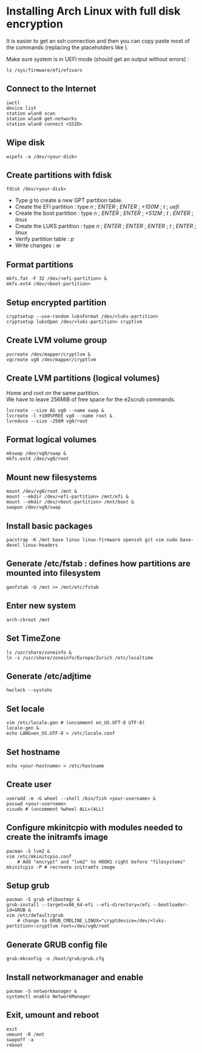 # Installing Arch Linux with full disk encryption
It is easier to get an ssh connection and then you can copy paste most of the commands (replacing the placeholders like <your-disk>).

Make sure system is in UEFI mode (should get an output without errors) :
```
ls /sys/firmware/efi/efivars
```
## Connect to the Internet
```
iwctl
device list
station wlan0 scan
station wlan0 get-networks
station wlan0 connect <SSID>
```

## Wipe disk
```
wipefs -a /dev/<your-disk>
```

## Create partitions with fdisk
```
fdisk /dev/<your-disk>
```
- Type *g* to create a new GPT partition table.  
- Create the EFI partition : type *n* ; *ENTER* ; *ENTER* ; *+100M* ; *t* ; *uefi*
- Create the boot partition : type *n* ; *ENTER* ; *ENTER* ; *+512M* ; *t* ; *ENTER* ; *linux*  
- Create the LUKS partition : type *n* ; *ENTER* ; *ENTER* ; *ENTER* ; *t* ; *ENTER* ; *linux*  
- Verify partition table : *p*  
- Write changes : *w*  

## Format partitions
```
mkfs.fat -F 32 /dev/<efi-partition> & 
mkfs.ext4 /dev/<boot-partition>
```

## Setup encrypted partition
```
cryptsetup --use-random luksFormat /dev/<luks-partition>
cryptsetup luksOpen /dev/<luks-partition> cryptlvm
```

## Create LVM volume group
```
pvcreate /dev/mapper/cryptlvm &
vgcreate vg0 /dev/mapper/cryptlvm
```

## Create LVM partitions (logical volumes)
Home and root on the same partition.  
We have to leave 256MiB of free space for the e2scrub commands.
```
lvcreate --size 8G vg0 --name swap &
lvcreate -l +100%FREE vg0 --name root &
lvreduce --size -256M vg0/root
```

## Format logical volumes
```
mkswap /dev/vg0/swap &
mkfs.ext4 /dev/vg0/root
```

## Mount new filesystems
```
mount /dev/vg0/root /mnt &
mount --mkdir /dev/<efi-partition> /mnt/efi &
mount --mkdir /dev/<boot-partition> /mnt/boot &
swapon /dev/vg0/swap
```

## Install basic packages
```
pacstrap -K /mnt base linux linux-firmware openssh git vim sudo base-devel linux-headers
```

## Generate /etc/fstab : defines how partitions are mounted into filesystem
```
genfstab -U /mnt >> /mnt/etc/fstab
```

## Enter new system
```
arch-chroot /mnt
```

## Set TimeZone
```
ls /usr/share/zoneinfo &
ln -s /usr/share/zoneinfo/Europe/Zurich /etc/localtime
```

## Generate /etc/adjtime
```
hwclock --systohc
```

## Set locale
```
vim /etc/locale.gen # (uncomment en_US.UFT-8 UTF-8)
locale-gen &
echo LANG=en_US.UTF-8 > /etc/locale.conf
```

## Set hostname
```
echo <your-hostname> > /etc/hostname
```

## Create user
```
useradd -m -G wheel --shell /bin/fish <your-username> &
passwd <your-username>
visudo # (uncomment %wheel ALL=(ALL)
```

## Configure mkinitcpio with modules needed to create the initramfs image
```
pacman -S lvm2 &
vim /etc/mkinitcpio.conf
    # Add "encrypt" and "lvm2" to HOOKS right before "filesystems"
mkinitcpio -P # recreate initramfs image
```

## Setup grub
```
pacman -S grub efibootmgr &
grub-install --target=x86_64-efi --efi-directory=/efi --bootloader-id=GRUB &
vim /etc/default/grub
    # change to GRUB_CMDLINE_LINUX="cryptdevice=/dev/<luks-partition>:cryptlvm root=/dev/vg0/root
```

## Generate GRUB config file 
```
grub-mkconfig -o /boot/grub/grub.cfg
```

## Install networkmanager and enable
```
pacman -S networkmanager &
systemctl enable NetworkManager
```

## Exit, umount and reboot
```
exit 
umount -R /mnt 
swapoff -a 
reboot
```
